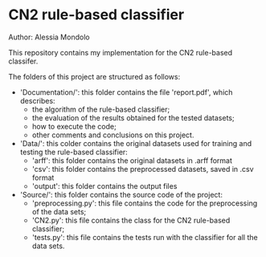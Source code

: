 # CN2 rule-based classifier
Author: Alessia Mondolo


This repository contains my implementation for the CN2 rule-based classifer.

The folders of this project are structured as follows:
- 'Documentation/': this folder contains the file 'report.pdf', which describes:
	- the algorithm of the rule-based classifier;
	- the evaluation of the results obtained for the tested datasets;
	- how to execute the code;
	- other comments and conclusions on this project.
- 'Data/': this colder contains the original datasets used for training and testing the rule-based classifier:
	- 'arff': this folder contains the original datasets in .arff format
	- 'csv': this folder contains the preprocessed datasets, saved in .csv format
	- 'output': this folder contains the output files
- 'Source/': this folder contains the source code of the project:
	- 'preprocessing.py': this file contains the code for the preprocessing of the data sets;
	- 'CN2.py': this file contains the class for the CN2 rule-based classifier;
	- 'tests.py': this file contains the tests run with the classifier for all the data sets.

